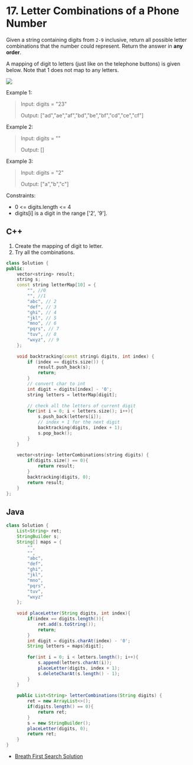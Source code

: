 # 17. Letter Combinations of a Phone Number

Given a string containing digits from `2-9` inclusive, return all possible letter combinations that the number could represent. Return the answer in **any order**.

A mapping of digit to letters (just like on the telephone buttons) is given below. Note that 1 does not map to any letters.

![](https://upload.wikimedia.org/wikipedia/commons/thumb/7/73/Telephone-keypad2.svg/200px-Telephone-keypad2.svg.png)

Example 1:

> Input: digits = "23"
> 
> Output: ["ad","ae","af","bd","be","bf","cd","ce","cf"]

Example 2:

> Input: digits = ""
> 
> Output: []

Example 3:

> Input: digits = "2"
> 
> Output: ["a","b","c"]

Constraints:

* 0 <= digits.length <= 4
* digits[i] is a digit in the range ['2', '9'].

## C++

1) Create the mapping of digit to letter.
2) Try all the combinations.
```c++
class Solution {
public:
    vector<string> result;
    string s;
    const string letterMap[10] = {
        "", //0
        "", //1
        "abc", // 2
        "def", // 3
        "ghi", // 4
        "jkl", // 5
        "mno", // 6
        "pqrs", // 7
        "tuv", // 8
        "wxyz", // 9        
    };
    
    void backtracking(const string& digits, int index) {
        if (index == digits.size()) {
            result.push_back(s);
            return;
        }
        // convert char to int
        int digit = digits[index] - '0';
        string letters = letterMap[digit];
        
        // check all the letters of current digit
        for(int i = 0; i < letters.size(); i++){
            s.push_back(letters[i]);
            // index + 1 for the next digit
            backtracking(digits, index + 1);
            s.pop_back();
        }
    }
    
    vector<string> letterCombinations(string digits) {
        if(digits.size() == 0){
            return result;
        }
        backtracking(digits, 0);
        return result;
    }
};
```

## Java

```Java
class Solution {
    List<String> ret;
    StringBuilder s;
    String[] maps = {
        "",
        "",
        "abc",
        "def",
        "ghi",
        "jkl",
        "mno",
        "pqrs",
        "tuv",
        "wxyz"
    };
    
    void placeLetter(String digits, int index){
        if(index == digits.length()){
            ret.add(s.toString());
            return;
        }
        int digit = digits.charAt(index) - '0';
        String letters = maps[digit];
        
        for(int i = 0; i < letters.length(); i++){
            s.append(letters.charAt(i));
            placeLetter(digits, index + 1);
            s.deleteCharAt(s.length() - 1);
        }
    }
    
    public List<String> letterCombinations(String digits) {
        ret = new ArrayList<>();
        if(digits.length() == 0){
            return ret;
        }
        s = new StringBuilder();
        placeLetter(digits, 0);
        return ret;           
    }
}
```

* [Breath First Search Solution](../breath-first-search/17.-letter-combinations-of-a-phone-number.md)
